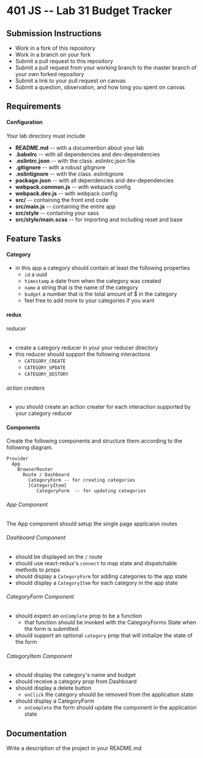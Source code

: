 401 JS --  Lab 31 Budget Tracker
===

## Submission Instructions
  * Work in a fork of this repository
  * Work in a branch on your fork
  * Submit a pull request to this repository
  * Submit a pull request from your working branch to the master branch of your own forked repository
  * Submit a link to your pull request on canvas
  * Submit a question, observation, and how long you spent on canvas  
  
## Requirements  
#### Configuration  
Your lab directory must include  
* **README.md** -- with a documention about your lab
* **.babelrc** -- with all dependencies and dev-dependencies 
* **.eslintrc.json** -- with the class .eslintrc.json file
* **.gitignore** -- with a robust gitignore
* **.eslintignore** -- with the class .eslintignore
* **package.json** -- with all dependencies and dev-dependencies 
* **webpack.common.js** -- with webpack config
* **webpack.dev.js** -- with webpack config
* **src/** -- containing the front end code
* **src/main.js** -- containing the entire app
* **src/style** -- containing your sass
* **src/style/main.scss** -- for importing and including reset and base

## Feature Tasks 
#### Category 
* in this app a category should contain at least the following properties
  * `id` a uuid
  * `timestamp` a date from when the category was created
  * `name` a string that is the name of the category
  * `budget` a number that is the total amount of $ in the category 
  * feel free to add more to your categories if you want

#### redux
###### reducer
* create a category reducer in your your reducer directory
* this reducer should support the following interactions 
  * `CATEGORY_CREATE`
  * `CATEGORY_UPDATE`
  * `CATEGORY_DESTORY`

###### action creaters
* you should create an action creater for each interaction supported by your category reducer

#### Components
Create the following components and structure them according to the following diagram.  
```
Provider
  App 
    BrowserRouter
      Route / Dashboard
        CategoryForm -- for creating categories
        [CategoryItem]
           CategoryForm  -- for updating categories
```

###### App Component 
The App component should setup the single page applicaion routes

###### Dashboard Component 
* should be displayed on the `/` route
* should use react-redux's `connect` to map state and dispatchable methods to props
* should display a `CategoryForm` for adding categories to the app state
* should display a `CategoryItem` for each category in the app state

###### CategoryForm Component
* should expect an `onComplete` prop to be a function
  * that function should be invoked with the CategoryForms State when the form is submitted
* should support an optional `category` prop that will initialize the state of the form

###### CategoryItem Component
* should display the category's name and budget
* should receive a category prop from Dashboard
* should display a delete button
  * `onClick` the category should be removed from the application state
* should display a CategoryForm  
  * `onComplete` the form should update the component in the application state

##  Documentation  
Write a description of the project in your README.md
